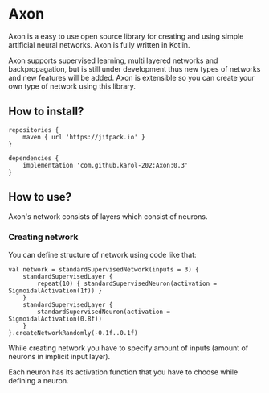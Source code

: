 # Axon
Axon is a easy to use open source library for creating and using simple artificial neural networks.
Axon is fully written in Kotlin.

Axon supports supervised learning, multi layered networks and backpropagation,
but is still under development thus new types of networks and new features will be added.
Axon is extensible so you can create your own type of network using this library.

## How to install?
```
repositories {
    maven { url 'https://jitpack.io' }
}

dependencies {
    implementation 'com.github.karol-202:Axon:0.3'
}
```

## How to use?
Axon's network consists of layers which consist of neurons.

### Creating network
You can define structure of network
using code like that:
```
val network = standardSupervisedNetwork(inputs = 3) {
    standardSupervisedLayer { 
        repeat(10) { standardSupervisedNeuron(activation = SigmoidalActivation(1f)) }
    }
    standardSupervisedLayer { 
        standardSupervisedNeuron(activation = SigmoidalActivation(0.8f))
    }
}.createNetworkRandomly(-0.1f..0.1f)
```
While creating network you have to specify amount of inputs (amount of neurons in implicit input layer).

Each neuron has its activation function that you have to choose while defining a neuron.